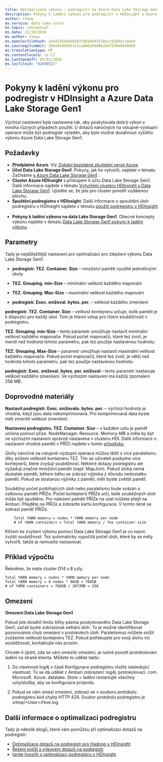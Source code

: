 ```yaml
---
title: Optimalizace výkonu – podregistr na Azure Data Lake Storage Gen1
description: Pokyny k ladění výkonu pro podregistr v HdInsight a Azure Data Lake Storage Gen1.
author: stewu
ms.service: data-lake-store
ms.topic: conceptual
ms.date: 12/19/2016
ms.author: stewu
ms.openlocfilehash: 2e44332ddab9387c05a45d15101ccd2bdec3ada4
ms.sourcegitcommit: 366e95d58d5311ca4b62e6d0b2b47549e06a0d6d
ms.translationtype: MT
ms.contentlocale: cs-CZ
ms.lasthandoff: 05/01/2020
ms.locfileid: "82690522"
---
```

# <a name="performance-tuning-guidance-for-hive-on-hdinsight-and-azure-data-lake-storage-gen1"></a>Pokyny k ladění výkonu pro podregistr v HDInsight a Azure Data Lake Storage Gen1

Výchozí nastavení byla nastavena tak, aby poskytovala dobrý výkon v mnoha různých případech použití.  U dotazů náročných na vstupně-výstupní operace může být podregistr vyladěn, aby bylo možné dosáhnout vyššího výkonu Azure Data Lake Storage Gen1.  

## <a name="prerequisites"></a>Požadavky

* **Předplatné Azure**. Viz [Získání bezplatné zkušební verze Azure](https://azure.microsoft.com/pricing/free-trial/).
* **Účet Data Lake Storage Gen1**. Pokyny, jak ho vytvořit, najdete v tématu Začínáme [s Azure Data Lake Storage Gen1](data-lake-store-get-started-portal.md) .
* **Cluster Azure HDInsight** s přístupem k účtu Data Lake Storage Gen1. Další informace najdete v tématu [Vytvoření clusteru HDInsight s Data Lake Storage Gen1](data-lake-store-hdinsight-hadoop-use-portal.md). Ujistěte se, že jste pro cluster povolili vzdálenou plochu.
* **Spuštění podregistru v HDInsight**.  Další informace o spouštění úloh podregistru v HDInsight najdete v tématu [použití podregistru v HDInsight](https://docs.microsoft.com/azure/hdinsight/hdinsight-use-hive) .
* **Pokyny k ladění výkonu na data Lake Storage Gen1**.  Obecné koncepty výkonu najdete v tématu [Data Lake Storage Gen1 pokyny k ladění výkonu](https://docs.microsoft.com/azure/data-lake-store/data-lake-store-performance-tuning-guidance) .

## <a name="parameters"></a>Parametry

Tady je nejdůležitější nastavení pro optimalizaci pro zlepšení výkonu Data Lake Storage Gen1:

* **podregistr. TEZ. Container. Size** – množství paměti využité jednotlivými úkoly

* **TEZ. Grouping. min-Size** – minimální velikost každého mapování

* **TEZ. Grouping. Max-Size** – maximální velikost každého mapování

* **podregistr. Exec. snižoval. bytes. per.** – velikost každého zmenšení

**podregistr. TEZ. Container. Size** – velikost kontejneru určuje, kolik paměti je k dispozici pro každý úkol.  Toto je hlavní vstup pro řízení souběžnosti v podregistru.  

**TEZ. Grouping. min-Size** – tento parametr umožňuje nastavit minimální velikost každého mapovače.  Pokud počet mapovačů, které tez zvolí, je menší než hodnota tohoto parametru, pak tez použije nastavenou hodnotu.

**TEZ. Grouping. Max-Size** – parametr umožňuje nastavit maximální velikost každého mapovače.  Pokud počet mapovačů, které tez zvolí, je větší než hodnota tohoto parametru, pak tez použije nastavenou hodnotu.

**podregistr. Exec. snižoval. bytes. per. snižoval** – tento parametr nastavuje velikost každého zmenšení.  Ve výchozím nastavení má každý zpomalení 256 MB.  

## <a name="guidance"></a>Doprovodné materiály

**Nastavit podregistr. Exec. snižovalo. bytes. per.** – výchozí hodnota je vhodná, když jsou data nekomprimovaná.  Pro komprimovaná data byste měli zmenšit velikost zmenšení.  

**Nastavení podregistru. TEZ. Container. Size** – v každém uzlu je paměť určena pomocí příze. NodeManager. Resource. Memory-MB a měla by být ve výchozím nastavení správně nastavena v clusteru HDI.  Další informace o nastavení vhodné paměti v PŘÍZi najdete v tomto [příspěvku](https://docs.microsoft.com/azure/hdinsight/hdinsight-hadoop-hive-out-of-memory-error-oom).

Úlohy náročné na vstupně-výstupní operace můžou těžit z více paralelismu díky snížení velikosti kontejneru TEZ. Tím se uživateli poskytne více kontejnerů, které zvyšují souběžnost.  Některé dotazy podregistru ale vyžadují značné množství paměti (např. MapJoin).  Pokud úloha nemá dostatek paměti, během běhu se zobrazí výjimka z důvodu nedostatku paměti.  Pokud se dostanou výjimky z paměti, měli byste zvětšit paměť.   

Souběžný počet probíhajících úloh nebo paralelismu bude svázán s celkovou pamětí PŘÍZe.  Počet kontejnerů PŘÍZe určí, kolik souběžných úloh může být spuštěno.  Pro nalezení paměti PŘÍZe na uzel můžete přejít na Ambari.  Přejděte na PŘÍZe a zobrazte kartu konfigurace.  V tomto okně se zobrazí paměť PŘÍZe.  

        Total YARN memory = nodes * YARN memory per node
        # of YARN containers = Total YARN memory / Tez container size
Klíčem ke zvýšení výkonu pomocí Data Lake Storage Gen1 je co nejvíc zvýšit souběžnost.  Tez automaticky vypočítá počet úloh, které by se měly vytvořit, takže je nemusíte nastavovat.   

## <a name="example-calculation"></a>Příklad výpočtu

Řekněme, že máte cluster D14 s 8 uzly.  

    Total YARN memory = nodes * YARN memory per node
    Total YARN memory = 8 nodes * 96GB = 768GB
    # of YARN containers = 768GB / 3072MB = 256

## <a name="limitations"></a>Omezení

**Omezení Data Lake Storage Gen1** 

Pokud jste dosáhli limitu šířky pásma poskytovaného Data Lake Storage Gen1, začali byste zobrazovat selhání úloh. To je možné identifikovat pozorováním chyb omezení v protokolech úloh.  Paralelismus můžete snížit zvýšením velikosti kontejneru TEZ.  Pokud potřebujete pro svoji úlohu víc souběžnosti, kontaktujte nás prosím.

Chcete-li zjistit, zda se vám omezilo omezení, je nutné povolit protokolování ladění na straně klienta. Můžete to udělat takto:

1. Do vlastností log4j v části Konfigurace podregistru vložte následující vlastnost. To se dá udělat z Ambari zobrazení: log4j. protokolovací. com. Microsoft. Azure. datalake. Store = ladění restartujte všechny uzly/služby, aby se konfigurace projevila.

2. Pokud se vám omezí omezení, zobrazí se v souboru protokolu podregistru kód chyby HTTP 429. Soubor protokolu podregistru je v/tmp/&lt;User&gt;/Hive.log

## <a name="further-information-on-hive-tuning"></a>Další informace o optimalizaci podregistru

Tady je několik blogů, které vám pomůžou při optimalizaci dotazů na podregistr:
* [Optimalizace dotazů na podregistr pro Hadoop v HDInsight](https://azure.microsoft.com/documentation/articles/hdinsight-hadoop-optimize-hive-query/)
* [Řešení potíží s výkonem dotazů na podregistr](https://blogs.msdn.microsoft.com/bigdatasupport/2015/08/13/troubleshooting-hive-query-performance-in-hdinsight-hadoop-cluster/)
* [Ignite hovořit o optimalizaci podregistru v HDInsight](https://channel9.msdn.com/events/Machine-Learning-and-Data-Sciences-Conference/Data-Science-Summit-2016/MSDSS25)
